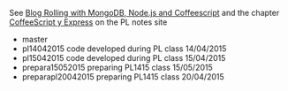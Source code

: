 See 
[Blog Rolling with MongoDB, Node.js and Coffeescript](http://blog.james-carr.org/2012/01/16/blog-rolling-with-mongodb-node-js-and-coffeescript/)
and the chapter
[CoffeeScript y Express](http://crguezl.github.io/pl-html/)
on the PL notes site

*  master
*  pl14042015         code developed during PL class 14/04/2015
*  pl15042015         code developed during PL class 15/04/2015
*  prepara15052015    preparing PL1415 class 15/05/2015
*  preparapl20042015  preparing PL1415 class 20/04/2015
